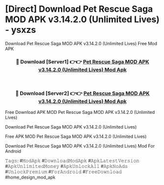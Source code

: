 # [Direct] Download Pet Rescue Saga MOD APK v3.14.2.0 (Unlimited Lives) - ysxzs
Download Pet Rescue Saga MOD APK v3.14.2.0 (Unlimited Lives) Free Mod APK

<div align="center">
<h3>🔴 Download [Server1] 👉👉 <a href="https://apk-comot.site?title=Pet_Rescue_Saga_MOD_APK_v3.14.2.0_(Unlimited_Lives)">Pet Rescue Saga MOD APK v3.14.2.0 (Unlimited Lives) Mod Apk</a></h3><br>

<h3>🔴 Download [Server2] 👉👉 <a href="https://apk-comot.site?title=Pet_Rescue_Saga_MOD_APK_v3.14.2.0_(Unlimited_Lives)">Pet Rescue Saga MOD APK v3.14.2.0 (Unlimited Lives) Mod Apk</a></h3>
</div>


Free Download APK MOD Pet Rescue Saga MOD APK v3.14.2.0 (Unlimited Lives)

Download Pet Rescue Saga MOD APK v3.14.2.0 (Unlimited Lives) 

Free APK MOD Pet Rescue Saga MOD APK v3.14.2.0 (Unlimited Lives) 

Download Pet Rescue Saga MOD APK v3.14.2.0 (Unlimited Lives) Mod For Android

𝚃𝚊𝚐𝚜: #𝙼𝚘𝚍𝙰𝚙𝚔 #𝙳𝚘𝚠𝚗𝚕𝚘𝚊𝚍𝙼𝚘𝚍𝙰𝚙𝚔 #𝙰𝚙𝚔𝙻𝚊𝚝𝚎𝚜𝚝𝚅𝚎𝚛𝚜𝚒𝚘𝚗 #𝙰𝚙𝚔𝚄𝚗𝚕𝚒𝚖𝚒𝚝𝚎𝚍𝙼𝚘𝚗𝚎𝚢 #𝙰𝚙𝚔𝚄𝚗𝚕𝚘𝚌𝚔𝙰𝚕𝚕 #𝙰𝚙𝚔𝙽𝚘𝙰𝚍𝚜 #𝚄𝚗𝚕𝚘𝚌𝚔𝙿𝚛𝚎𝚖𝚒𝚞𝚖 #𝙵𝚘𝚛𝙰𝚗𝚍𝚛𝚘𝚒𝚍 #𝙵𝚛𝚎𝚎𝙳𝚘𝚠𝚗𝚕𝚘𝚊𝚍 #home_design_mod_apk